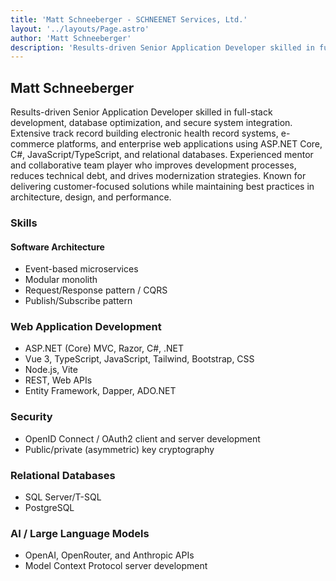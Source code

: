 ```yaml
---
title: 'Matt Schneeberger - SCHNEENET Services, Ltd.'
layout: '../layouts/Page.astro'
author: 'Matt Schneeberger'
description: 'Results-driven Senior Application Developer skilled in full-stack development, database optimization, and secure system integration.'
---
```


## Matt Schneeberger

Results-driven Senior Application Developer skilled in full-stack development, database optimization, and secure system integration. Extensive track record building electronic health record systems, e-commerce platforms, and enterprise web applications using ASP.NET Core, C#, JavaScript/TypeScript, and relational databases. Experienced mentor and collaborative team player who improves development processes, reduces technical debt, and drives modernization strategies. Known for delivering customer-focused solutions while maintaining best practices in architecture, design, and performance.

### Skills

#### Software Architecture

* Event-based microservices
* Modular monolith
* Request/Response pattern / CQRS
* Publish/Subscribe pattern

### Web Application Development

* ASP.NET (Core) MVC, Razor, C#, .NET
* Vue 3, TypeScript, JavaScript, Tailwind, Bootstrap, CSS
* Node.js, Vite
* REST, Web APIs
* Entity Framework, Dapper, ADO.NET

### Security

* OpenID Connect / OAuth2 client and server development
* Public/private (asymmetric) key cryptography

### Relational Databases

* SQL Server/T-SQL
* PostgreSQL

### AI / Large Language Models

* OpenAI, OpenRouter, and Anthropic APIs
* Model Context Protocol server development
